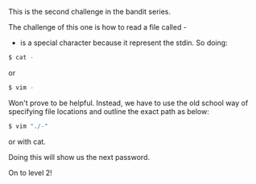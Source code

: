This is the second challenge in the bandit series.

The challenge of this one is how to read a file called -

- is a special character because it represent the stdin. So doing:

```bash
$ cat -
``` 
or 
```bash
$ vim -
```

Won't prove to be helpful. Instead, we have to use the old school way of specifying file locations
and outline the exact path as below:

```bash
$ vim "./-"
```

or with cat.

Doing this will show us the next password.

On to level 2!
